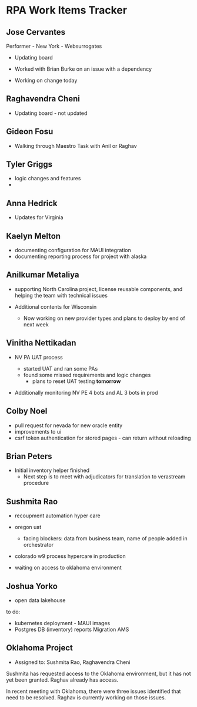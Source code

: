 # RPA Work Items Tracker

## Jose Cervantes

Performer - New York - Websurrogates
- Updating board

- Worked with Brian Burke on an issue with a dependency
- Working on change today

## Raghavendra Cheni

- Updating board - not updated

## Gideon Fosu

- Walking through Maestro Task with Anil or Raghav

## Tyler Griggs

- logic changes and features
- 

## Anna Hedrick

- Updates for Virginia

## Kaelyn Melton

- documenting configuration for MAUI integration
- documenting reporting process for project with alaska

## Anilkumar Metaliya

- supporting North Carolina project, license reusable components, and helping the team with technical issues

- Additional contents for Wisconsin
    - Now working on new provider types and plans to deploy by end of next week

## Vinitha Nettikadan

- NV PA UAT process
    - started UAT and ran some PAs
    - found some missed requirements and logic changes
        - plans to reset UAT testing **tomorrow**

- Additionally monitoring NV PE 4 bots and AL 3 bots in prod

## Colby Noel

- pull request for nevada for new oracle entity
- improvements to ui
- csrf token authentication for stored pages - can return without reloading

## Brian Peters 

- Initial inventory helper finished
    - Next step is to meet with adjudicators for translation to verastream procedure

## Sushmita Rao

- recoupment automation hyper care
- oregon uat
    - facing blockers: data from business team, name of people added in orchestrator
- colorado w9 process hypercare in production

- waiting on access to oklahoma environment

## Joshua Yorko

- open data lakehouse

to do:

- kubernetes deployment - MAUI images
- Postgres DB (inventory) reports Migration AMS




## Oklahoma Project

- Assigned to: Sushmita Rao, Raghavendra Cheni

Sushmita has requested access to the Oklahoma environment, but it has not yet been granted. Raghav already has access.

In recent meeting with Oklahoma, there were three issues identified that need to be resolved. 
Raghav is currently working on those issues.
